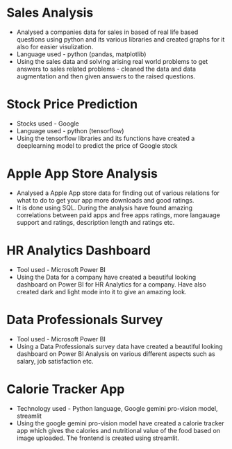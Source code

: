 # Sales Analysis
- Analysed a companies data for sales in based of real life based questions using python and its various libraries and created graphs for it also for easier visulization.
- Language used - python (pandas, matplotlib)
- Using the sales data and solving arising real world problems to get answers to sales related problems - cleaned the data and data augmentation
and then given answers to the raised questions.

# Stock Price Prediction
- Stocks used - Google
- Language used - python (tensorflow)
- Using the tensorflow libraries and its functions have created a deeplearning model to predict the price of Google stock

# Apple App Store Analysis
- Analysed a Apple App store data for finding out of various relations for what to do to get your app more downloads and good ratings.
- It is done using SQL. During the analysis have found amazing correlations between paid apps and free apps ratings, more langauage support and 
ratings, description length and ratings etc.

# HR Analytics Dashboard
- Tool used - Microsoft Power BI
- Using the Data for a company have created a beautiful looking dashboard on Power BI for HR Analytics for a company.
Have also created dark and light mode into it to give an amazing look.

# Data Professionals Survey
- Tool used - Microsoft Power BI
- Using a Data Professionals survey data have created a beautiful looking dashboard on Power BI Analysis on various
different aspects such as salary, job satisfaction etc.

# Calorie Tracker App
- Technology used - Python language, Google gemini pro-vision model, streamlit
- Using the google gemini pro-vision model have created a calorie tracker app which gives the calories and nutritional value
of the food based on image uploaded. The frontend is created using streamlit.
